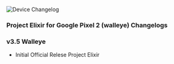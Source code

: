 ![Device Changelog](https://i.imgur.com/C0Wcdr5.png)
### Project Elixir for Google Pixel 2 (walleye) Changelogs

### v3.5 Walleye
- Initial Official Relese Project Elixir
